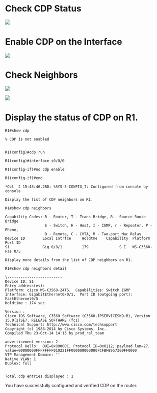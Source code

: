 # Check CDP Status

![](../../../Imagens/Pasted%20image%2020240611101951.png)

# Enable CDP on the Interface
![](Imagens/Pasted%20image%2020240611102102.png)

# Check Neighbors
![](Imagens/Pasted%20image%2020240611102147.png)


![](Imagens/Pasted%20image%2020240611102242.png)

# Display the status of CDP on R1.

````
R1#show cdp

% CDP is not enabled


R1(config)#cdp run

R1(config)#interface s0/0/0

R1(config-if)#no cdp enable

R1(config-if)#end

*Oct  2 15:43:46.288: %SYS-5-CONFIG_I: Configured from console by console

Display the list of CDP neighbors on R1.

R1#show cdp neighbors

Capability Codes: R - Router, T - Trans Bridge, B - Source Route Bridge
                  S - Switch, H - Host, I - IGMP, r - Repeater, P - Phone,
                  D - Remote, C - CVTA, M - Two-port Mac Relay
Device ID        Local Intrfce     Holdtme    Capability  Platform  Port ID
S1               Gig 0/0/1         179              S I   WS-C3560- Fas 0/5

Display more details from the list of CDP neighbors on R1.

R1#show cdp neighbors detail

\-------------------------
Device ID: S1
Entry address(es):
Platform: cisco WS-C3560-24TS,  Capabilities: Switch IGMP
Interface: GigabitEthernet0/0/1,  Port ID (outgoing port): FastEthernet0/5
Holdtime : 174 sec
   
Version :
Cisco IOS Software, C3560 Software (C3560-IPSERVICESK9-M), Version 15.0(2)SE7, RELEASE SOFTWARE (fc1)
Technical Support: http://www.cisco.com/techsupport
Copyright (c) 1986-2014 by Cisco Systems, Inc.
Compiled Thu 23-Oct-14 14:13 by prod_rel_team
   
advertisement version: 2
Protocol Hello:  OUI=0x00000C, Protocol ID=0x0112; payload len=27, value=00000000FFFFFFFF010221FF000000000000FCFBFB957300FF0000
VTP Management Domain: ''
Native VLAN: 1
Duplex: full
   
   
Total cdp entries displayed : 1
`````


You have successfully configured and verified CDP on the router.
